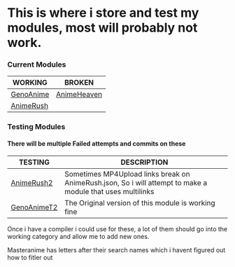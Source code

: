 # This is where i store and test my modules, most will probably not work.

### Current Modules
| WORKING | BROKEN |
| ------- | ------- |
| [GenoAnime](https://raw.githubusercontent.com/SentientUmaru/modules/main/genoanime.json) | [AnimeHeaven](https://raw.githubusercontent.com/SentientUmaru/modules/main/animeheaven.json)
| [AnimeRush](https://raw.githubusercontent.com/SentientUmaru/modules/main/animerush.json) |

### Testing Modules
#### There will be multiple Failed attempts and commits on these
| TESTING | DESCRIPTION |
| ------- | ------- |
| [AnimeRush2](https://raw.githubusercontent.com/SentientUmaru/modules/main/animerush2.json) | Sometimes MP4Upload links break on AnimeRush.json, So i will attempt to make a module that uses multilinks |
| [GenoAnimeT2](https://raw.githubusercontent.com/SentientUmaru/modules/main/genoanimeT2.json) | The Original version of this module is working fine |

Once i have a compiler i could use for these, a lot of them should go into the working category and allow me to add new ones.

Masteranime has letters after their search names which i havent figured out how to fitler out